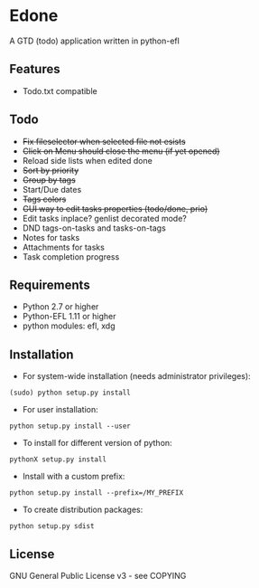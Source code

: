
Edone
=====

A GTD (todo) application written in python-efl

## Features ##

* Todo.txt compatible

## Todo ##
* ~~Fix fileselector when selected file not esists~~
* ~~Click on Menu should close the menu (if yet opened)~~
* Reload side lists when edited done
* ~~Sort by priority~~
* ~~Group by tags~~
* Start/Due dates
* ~~Tags colors~~
* ~~GUI way to edit tasks properties (todo/done, prio)~~
* Edit tasks inplace? genlist decorated mode?
* DND tags-on-tasks and tasks-on-tags
* Notes for tasks
* Attachments for tasks
* Task completion progress

## Requirements ##

* Python 2.7 or higher
* Python-EFL 1.11 or higher
* python modules: efl, xdg


## Installation ##

* For system-wide installation (needs administrator privileges):

 `(sudo) python setup.py install`

* For user installation:

 `python setup.py install --user`

* To install for different version of python:

 `pythonX setup.py install`

* Install with a custom prefix:

 `python setup.py install --prefix=/MY_PREFIX`

* To create distribution packages:

 `python setup.py sdist`


## License ##

GNU General Public License v3 - see COPYING
